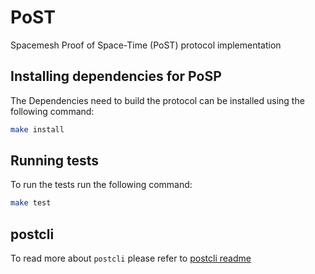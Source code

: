 # PoST

Spacemesh Proof of Space-Time (PoST) protocol implementation

## Installing dependencies for PoSP

The Dependencies need to build the protocol can be installed using the following command:

```bash
make install
```

## Running tests

To run the tests run the following command:

```bash
make test
```

## postcli

To read more about `postcli` please refer to [postcli readme](cmd/postcli/README.md)
